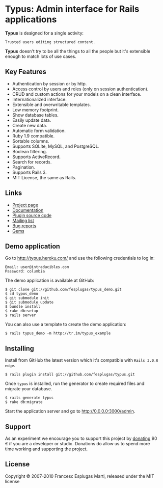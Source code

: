 # Typus: Admin interface for Rails applications

**Typus** is designed for a single activity:

    Trusted users editing structured content.

**Typus** doesn't try to be all the things to all the people but it's 
extensible enough to match lots of use cases.

## Key Features

- Authentication by session or by http.
- Access control by users and roles (only on session authentication).
- CRUD and custom actions for your models on a clean interface.
- Internationalized interface.
- Extensible and overwritable templates.
- Low memory footprint.
- Show database tables.
- Easily update data.
- Create new data.
- Automatic form validation.
- Ruby 1.9 compatible.
- Sortable columns.
- Supports SQLite, MySQL, and PostgreSQL.
- Boolean filtering.
- Supports ActiveRecord.
- Search for records.
- Pagination.
- Supports Rails 3.
- MIT License, the same as Rails.

## Links

- [Project page](http://intraducibles.com/projects/typus)
- [Documentation](http://intraducibles.com/projects/typus/documentation)
- [Plugin source code](http://github.com/fesplugas/typus)
- [Mailing list](http://groups.google.com/group/typus)
- [Bug reports](http://github.com/fesplugas/typus/issues)
- [Gems](http://gemcutter.org/gems/typus)

## Demo application

Go to http://typus.heroku.com/ and use the following credentials to log in:

    Email: user@intraducibles.com
    Password: columbia

The demo application is available at GitHub:

    $ git clone git://github.com/fesplugas/typus_demo.git
    $ cd typus_demo
    $ git submodule init
    $ git submodule update
    $ bundle install
    $ rake db:setup
    $ rails server

You can also use a template to create the demo application:

    $ rails typus_demo -m http://tr.im/typus_example

## Installing

Install from GitHub the latest version which it's compatible with `Rails 3.0.0 edge`.

    $ rails plugin install git://github.com/fesplugas/typus.git

Once `typus` is installed, run the generator to create required files 
and migrate your database.

    $ rails generate typus
    $ rake db:migrate

Start the application server and go to http://0.0.0.0:3000/admin.

## Support

As an experiment we encourage you to support this project by 
[donating][1] 90 &euro; if you are a developer or studio. Donations do 
allow us to spend more time working and supporting the project.

## License

Copyright &copy; 2007-2010 Francesc Esplugas Marti, released under the 
MIT license

[1]:http://intraducibles.com/projects/typus/donate
